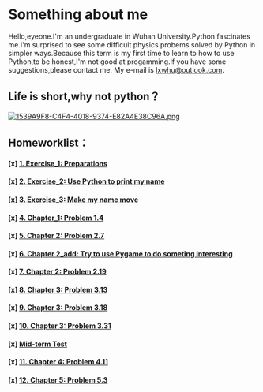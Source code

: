 # Something about me
   Hello,eyeone.I'm an undergraduate in Wuhan University.Python fascinates me.I'm surprised to see some difficult physics probems solved by Python in simpler ways.Because this term is my first time to learn to how to use Python,to be honest,I'm not good at progamming.If you have some suggestions,please contact me. My e-mail is lxwhu@outlook.com.
## Life is short,why not python？
[![1539A9F8-C4F4-4018-9374-E82A4E38C96A.png](https://i.loli.net/2017/09/17/59be01d964318.png)](https://i.loli.net/2017/09/17/59be01d964318.png)
## Homeworklist：
#### [x] [1. Exercise_1: Preparations](https://www.zybuluo.com/lumato/note/884484)
#### [x] [2. Exercise_2: Use Python to print my name](https://www.zybuluo.com/lumato/note/885006)
#### [x] [3. Exercise_3: Make my name move](https://www.zybuluo.com/lumato/note/893280)
#### [x] [4. Chapter_1: Problem 1.4](https://www.zybuluo.com/lumato/note/902949)
#### [x] [5. Chapter 2: Problem 2.7](https://www.zybuluo.com/lumato/note/913675)
#### [x] [6. Chapter 2_add: Try to use Pygame to do someting interesting](https://www.zybuluo.com/lumato/note/914421)
#### [x] [7. Chapter 2: Problem 2.19](https://www.zybuluo.com/lumato/note/921046)
#### [x] [8. Chapter 3: Problem 3.13](https://www.zybuluo.com/lumato/note/925020)
#### [x] [9. Chapter 3: Problem 3.18](https://www.zybuluo.com/lumato/note/938411)
#### [x] [10. Chapter 3: Problem 3.31](https://www.zybuluo.com/lumato/note/947051)
#### [x] [Mid-term Test](https://www.zybuluo.com/lumato/note/946439)
#### [x] [11. Chapter 4: Problem 4.11](https://www.zybuluo.com/lumato/note/970710)
#### [x] [12. Chapter 5: Problem 5.3](https://www.zybuluo.com/lumato/note/979279)
